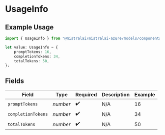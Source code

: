 # UsageInfo

## Example Usage

```typescript
import { UsageInfo } from "@mistralai/mistralai-azure/models/components";

let value: UsageInfo = {
    promptTokens: 16,
    completionTokens: 34,
    totalTokens: 50,
};
```

## Fields

| Field              | Type               | Required           | Description        | Example            |
| ------------------ | ------------------ | ------------------ | ------------------ | ------------------ |
| `promptTokens`     | *number*           | :heavy_check_mark: | N/A                | 16                 |
| `completionTokens` | *number*           | :heavy_check_mark: | N/A                | 34                 |
| `totalTokens`      | *number*           | :heavy_check_mark: | N/A                | 50                 |